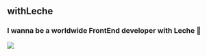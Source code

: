 ## withLeche 
### I wanna be a worldwide FrontEnd developer with Leche 🐺
<img src="https://img.shields.io/badge/Firebase-FFCA28?style=flat-square&logo=firebase&logoColor=white"/>
<!--
**withLeche/withLeche** is a ✨ _special_ ✨ repository because its `README.md` (this file) appears on your GitHub profile.

Here are some ideas to get you started:

- 🔭 I’m currently working on ...
- 🌱 I’m currently learning ...
- 👯 I’m looking to collaborate on ...
- 🤔 I’m looking for help with ...
- 💬 Ask me about ...
- 📫 How to reach me: ...
- 😄 Pronouns: ...
- ⚡ Fun fact: ...
-->
![withLeche's GitHub stats](https://github-readme-stats.vercel.app/api?username=withLeche&theme=tokyonight&show_icons=true)
![withLeche's GitHub stats](https://github-readme-stats.vercel.app/api/top-langs/?username=withLeche&theme=tokyonight&show_icons=true)
